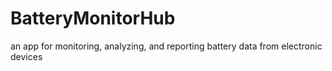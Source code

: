 # BatteryMonitorHub
an app for monitoring, analyzing, and reporting battery data from electronic devices
